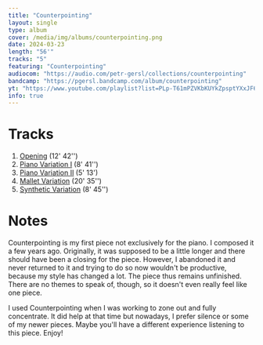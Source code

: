 ```yaml
---
title: "Counterpointing"
layout: single
type: album
cover: /media/img/albums/counterpointing.png
date: 2024-03-23
length: "56'"
tracks: "5"
featuring: "Counterpointing"
audiocom: "https://audio.com/petr-gersl/collections/counterpointing"
bandcamp: "https://pgersl.bandcamp.com/album/counterpointing"
yt: "https://www.youtube.com/playlist?list=PLp-T61mPZVKbKUYkZpsptYXxJF681QPQa"
info: true
---
```

# Tracks
1. [Opening](/works/chamber/counterpointing) (12' 42'')
2. [Piano Variation I](/works/chamber/counterpointing) (8' 41'')
3. [Piano Variation II](/works/chamber/counterpointing) (5' 13')
4. [Mallet Variation](/works/chamber/counterpointing) (20' 35'')
5. [Synthetic Variation](/works/chamber/counterpointing) (8' 45'')

# Notes
Counterpointing is my first piece not exclusively for the piano. I composed it a few years ago. Originally, it was supposed to be a little longer and there should have been a closing for the piece. However, I abandoned it and never returned to it and trying to do so now wouldn't be productive, because my style has changed a lot. The piece thus remains unfinished. There are no themes to speak of, though, so it doesn't even really feel like one piece.

I used Counterpointing when I was working to zone out and fully concentrate. It did help at that time but nowadays, I prefer silence or some of my newer pieces. Maybe you'll have a different experience listening to this piece. Enjoy!
